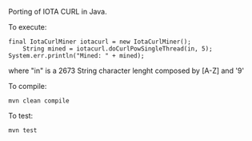 
Porting of IOTA CURL in Java.

To execute:

	final IotaCurlMiner iotacurl = new IotaCurlMiner();
        String mined = iotacurl.doCurlPowSingleThread(in, 5);
	System.err.println("Mined: " + mined);

where "in" is a 2673 String character lenght composed by [A-Z] and '9'
	
To compile:
	
	mvn clean compile

To test:

	mvn test
	
	
